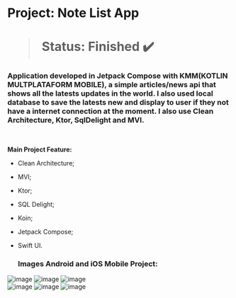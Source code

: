 <h1> Project: Note List App<h1> 

  > Status: Finished ✔️
  
  ### Application developed in Jetpack Compose with KMM(KOTLIN MULTPLATAFORM MOBILE), a simple articles/news api that shows all the latests updates in the world. I also used local database to save the latests new and display to user if they not have a internet connection at the moment. I also use Clean Architecture, Ktor, SqlDelight and MVI.
  
  <br>

  <strong>Main Project Feature: </strong>

 + Clean Architecture;
 + MVI;
 + Ktor;
 + SQL Delight;
 + Koin;
 + Jetpack Compose;
 + Swift UI.
   
   ### Images Android and iOS Mobile Project:

![image](https://github.com/user-attachments/assets/54ab6841-1582-47c6-b651-93b74846d57e)
![image](https://github.com/user-attachments/assets/354e96a8-e6b4-42bb-bdd7-98de9cbe6f43)
![image](https://github.com/user-attachments/assets/a49cd2b3-9518-44f9-a4d7-2a1dc07345b4)
  <br>
![image](https://github.com/user-attachments/assets/abaf991a-95b1-40cf-9791-1fe39808376b)
![image](https://github.com/user-attachments/assets/72ccecab-26db-4b54-b7a7-a5858a0eebf8)
![image](https://github.com/user-attachments/assets/3565c74f-ca96-4263-a9eb-7ad53b7cf416)




